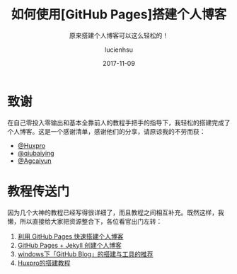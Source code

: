 ﻿---
layout:     post
title:      如何使用[GitHub Pages]搭建个人博客
subtitle:   原来搭建个人博客可以这么轻松的！
date:       2017-11-09
author:     lucienhsu
header-img: img/post-bg-re-vs-ng2.jpg
catalog: true
tags:
    - Blog
    - GitHub Pages
    - Jekyll
---




# 致谢
在自己零投入零输出和基本全靠前人的教程手把手的指导下，我轻松的搭建完成了个人博客。这是一个感谢清单，感谢他们的分享，请原谅我的不劳而获：
- [@Huxpro](https://github.com/huxpro)
- [@qiubaiying](https://github.com/qiubaiying)
- [@Agcaiyun](https://github.com/Agcaiyun)

# 教程传送门
因为几个大神的教程已经写得很详细了，而且教程之间相互补充。既然这样，我懒，所以直接给大家把资源整合下，各位看官出门左转：
1. [利用 GitHub Pages 快速搭建个人博客](http://www.jianshu.com/p/e68fba58f75c)
2. [GitHub Pages + Jekyll 创建个人博客](http://www.jianshu.com/p/9535334ffd54)
3. [windows下「GitHub Blog」的搭建与工具的推荐](https://www.zybuluo.com/ancientwood/note/891245)
4. [Huxpro的搭建教程](https://github.com/Huxpro/huxpro.github.io)